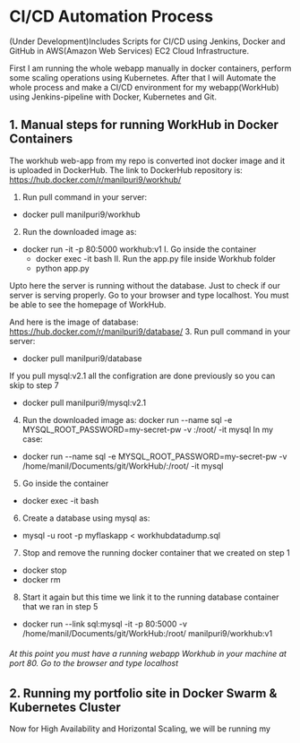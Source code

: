 # CI/CD Automation Process 
(Under Development)Includes Scripts for CI/CD using Jenkins, Docker and GitHub in AWS(Amazon Web Services) EC2 Cloud Infrastructure.

First I am running the whole webapp manually in docker containers, perform some scaling operations using Kubernetes. 
After that I will Automate the whole process and make a CI/CD environment for my webapp(WorkHub) using Jenkins-pipeline with Docker, Kubernetes and Git.

## 1. Manual steps for running WorkHub in Docker Containers 

The workhub web-app from my repo is converted inot docker image and it is uploaded in DockerHub.
The link to DockerHub repository is:
   https://hub.docker.com/r/manilpuri9/workhub/ 

1. Run pull command in your server: 
 *  docker pull manilpuri9/workhub      

2. Run the downloaded image as:

*   docker run -it -p 80:5000 workhub:v1
   I.   Go inside the container
      * docker exec -it <containerID> bash
   II.  Run the app.py file inside Workhub folder
      * python app.py

Upto here the server is running without the database. Just to check if our server is serving properly.
Go to your browser and type localhost. You must be able to see the homepage of WorkHub.

And here is the image of database:
https://hub.docker.com/r/manilpuri9/database/
3. Run pull command in your server:
* docker pull manilpuri9/database

If you pull mysql:v2.1 all the configration are done previously so you can skip to step 7

* docker pull manilpuri9/mysql:v2.1  


4. Run the downloaded image as:
 docker run --name sql -e MYSQL_ROOT_PASSWORD=my-secret-pw -v <path of your mysqldumpfile.sql>:/root/ -it mysql
 In my case:
*   docker run --name sql -e MYSQL_ROOT_PASSWORD=my-secret-pw -v /home/manil/Documents/git/WorkHub/:/root/ -it mysql
5. Go inside the container
*   docker exec -it <containerID> bash
6.  Create a database using mysql as:
*   mysql -u root -p myflaskapp < workhubdatadump.sql

7. Stop and remove the running docker container that we created on step 1
*  docker stop <containerID>
*  docker rm <containerID>

8. Start it again but this time we link it to the running database container that we ran in step 5
*  docker run --link sql:mysql -it -p 80:5000 -v /home/manil/Documents/git/WorkHub:/root/ manilpuri9/workhub:v1

###### At this point you must have a running webapp Workhub in your machine at port 80. Go to the browser and type localhost

## 2. Running my portfolio site in Docker Swarm & Kubernetes Cluster
   Now for High Availability and Horizontal Scaling, we will be running my 


